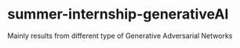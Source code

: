# summer-internship-generativeAI
Mainly results from different type of Generative Adversarial Networks
